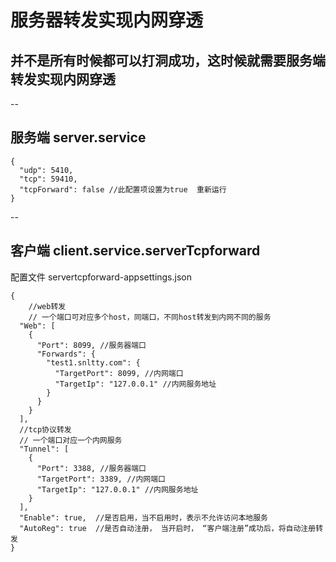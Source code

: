 <!--
 * @Author: snltty
 * @Date: 2021-10-12 16:31:35
 * @LastEditors: snltty
 * @LastEditTime: 2021-10-12 16:40:18
 * @version: v1.0.0
 * @Descripttion: 功能说明
 * @FilePath: \client.web.vue3\src\views\about\server-tcp-fprward.md
-->
# 服务器转发实现内网穿透
## 并不是所有时候都可以打洞成功，这时候就需要服务端转发实现内网穿透
--

## 服务端  server.service
```
{
  "udp": 5410,
  "tcp": 59410,
  "tcpForward": false //此配置项设置为true  重新运行
}
```
-- 

## 客户端  client.service.serverTcpforward 
配置文件  servertcpforward-appsettings.json
```
{
    //web转发
    // 一个端口可对应多个host，同端口，不同host转发到内网不同的服务
  "Web": [
    {
      "Port": 8099, //服务器端口
      "Forwards": {
        "test1.snltty.com": {
          "TargetPort": 8099, //内网端口
          "TargetIp": "127.0.0.1" //内网服务地址
        }
      }
    }
  ],
  //tcp协议转发
  // 一个端口对应一个内网服务
  "Tunnel": [
    {
      "Port": 3388, //服务器端口
      "TargetPort": 3389, //内网端口
      "TargetIp": "127.0.0.1" //内网服务地址
    }
  ],
  "Enable": true,  //是否启用，当不启用时，表示不允许访问本地服务
  "AutoReg": true  //是否自动注册， 当开启时， “客户端注册”成功后，将自动注册转发
}

```